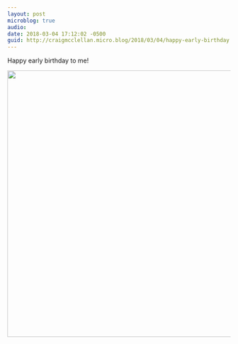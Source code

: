 ```yaml
---
layout: post
microblog: true
audio: 
date: 2018-03-04 17:12:02 -0500
guid: http://craigmcclellan.micro.blog/2018/03/04/happy-early-birthday.html
---
```

Happy early birthday to me!

<img src="http://craigmcclellan.com/uploads/2018/1648c129df.jpg" width="599" height="600" />
